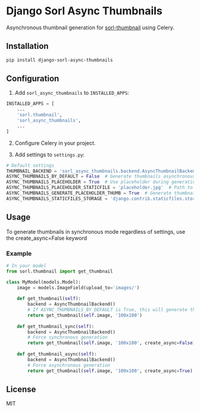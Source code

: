 # Django Sorl Async Thumbnails

Asynchronous thumbnail generation for [sorl-thumbnail](https://github.com/jazzband/sorl-thumbnail) using Celery.

## Installation

```bash
pip install django-sorl-async-thumbnails
```

## Configuration

1. Add `sorl_async_thumbnails` to `INSTALLED_APPS`:

```python
INSTALLED_APPS = [
    ...
    'sorl.thumbnail',
    'sorl_async_thumbnails',
    ...
]
```

2. Configure Celery in your project.

3. Add settings to `settings.py`:

```python
# Default settings
THUMBNAIL_BACKEND = 'sorl_async_thumbnails.backend.AsyncThumbnailBackend' #Set AsyncThumbnailBackend as backend for sorl.thumbnails
ASYNC_THUMBNAILS_BY_DEFAULT = False  # Generate thumbnails asynchronously by default
ASYNC_THUMBNAILS_PLACEHOLDER = True  # Use placeholder during generation
ASYNC_THUMBNAILS_PLACEHOLDER_STATICFILE = 'placeholder.jpg'  # Path to placeholder image
ASYNC_THUMBNAILS_GENERATE_PLACEHOLDER_THUMB = True  # Generate thumbnail for placeholder
ASYNC_THUMBNAILS_STATICFILES_STORAGE = 'django.contrib.staticfiles.storage.StaticFilesStorage'  # Storage for placeholder
```

## Usage

To generate thumbnails in synchronous mode regardless of settings, use the create_async=False keyword

### Example

```python
# In your model
from sorl.thumbnail import get_thumbnail 

class MyModel(models.Model):
    image = models.ImageField(upload_to='images/')
    
    def get_thumbnail(self):
        backend = AsyncThumbnailBackend()
        # If ASYNC_THUMBNAILS_BY_DEFAULT is True, this will generate thumbnail asynchronously
        return get_thumbnail(self.image, '100x100')
    
    def get_thumbnail_sync(self):
        backend = AsyncThumbnailBackend()
        # Force synchronous generation
        return get_thumbnail(self.image, '100x100', create_async=False)
    
    def get_thumbnail_async(self):
        backend = AsyncThumbnailBackend()
        # Force asynchronous generation
        return get_thumbnail(self.image, '100x100', create_async=True)
```

## License

MIT 